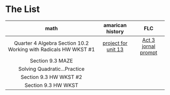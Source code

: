 [1]:https://docs.google.com/document/d/1w7yI7555T6YL9ts-08wQdTiFG1eAyYXsvXEWhd6QSoU/edit?usp=sharing
[2]:https://uaschools.instructure.com/courses/4142/assignments/39567
# The List
|math|amarican history|FLC|
|:-:|:-:|:-:|
|Quarter 4 Algebra Section 10.2 Working with Radicals HW WKST #1|[project for unit 13][2]|[Act 3 jornal prompt][1]
|Section 9.3 MAZE|
|Solving Quadratic...Practice|
|Section 9.3 HW WKST #2|
|Section 9.3 HW WKST|